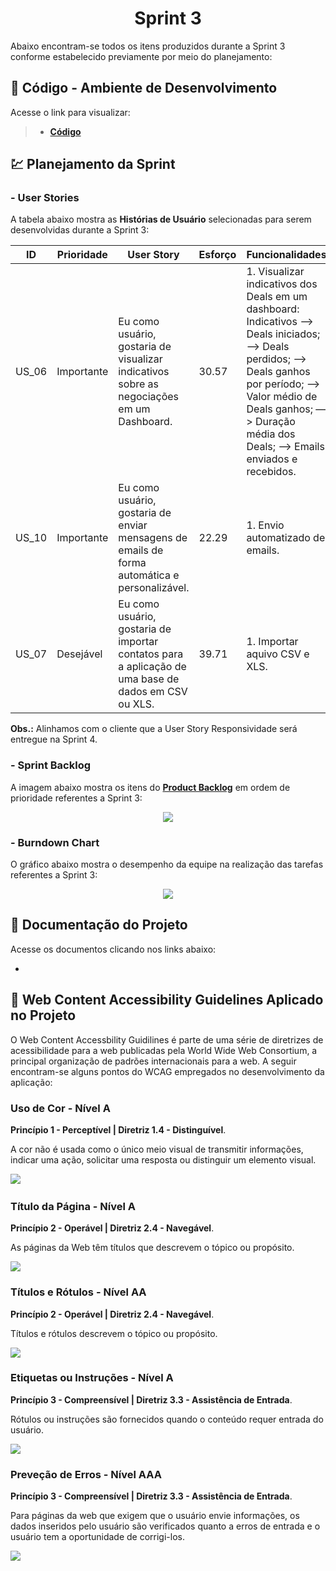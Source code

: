 <h1 align="center"> 
  Sprint 3
</h1>

Abaixo encontram-se todos os itens produzidos durante a Sprint 3 conforme estabelecido previamente por meio do planejamento: 

## 📃 Código - Ambiente de Desenvolvimento 

Acesse o link para visualizar:

> * [__Código__](https://github.com/vinicius-hso/api-sem3-target-crm/tree/development)

## 💹 Planejamento da Sprint

### - User Stories

A tabela abaixo mostra as __Histórias de Usuário__ selecionadas para serem desenvolvidas durante a Sprint 3:

| ID     | Prioridade | User Story                       | Esforço                              | Funcionalidades                      |
| -------| ---------- | -------------------------------- | ------------------------------------ | ------------------------------------ |
| US_06  | Importante | Eu como usuário, gostaria de visualizar indicativos sobre as negociações em um Dashboard. | 30.57 | 1. Visualizar indicativos dos Deals em um dashboard: Indicativos —> Deals iniciados; —> Deals perdidos; —> Deals ganhos por período; —> Valor médio de Deals ganhos; —> Duração média dos Deals; —> Emails enviados e recebidos. | 
| US_10  | Importante | Eu como usuário, gostaria de enviar mensagens de emails de forma automática e personalizável.  | 22.29 | 1. Envio automatizado de emails. |
| US_07  | Desejável  | Eu como usuário, gostaria de importar contatos para a aplicação de uma base de dados em CSV ou XLS.  | 39.71 | 1. Importar aquivo CSV e XLS. |

__Obs.:__ Alinhamos com o cliente que a User Story Responsividade será entregue na Sprint 4.

### - Sprint Backlog

A imagem abaixo mostra os itens do [__Product Backlog__]() em ordem de prioridade referentes a Sprint 3:

<p align="center">
  <img src=  /></p>

### - Burndown Chart

O gráfico abaixo mostra o desempenho da equipe na realização das tarefas referentes a Sprint 3:

<p align="center">
  <img src=  /></p>
   
## 📂 Documentação do Projeto

Acesse os documentos clicando nos links abaixo:

* 

## 📃 Web Content Accessibility Guidelines Aplicado no Projeto

O Web Content Accessbility Guidilines é parte de uma série de diretrizes de acessibilidade para a web publicadas pela World Wide Web Consortium, a principal organização de padrões internacionais para a web. A seguir encontram-se alguns pontos do WCAG empregados no desenvolvimento da aplicação:

### **Uso de Cor - Nível A**

**Princípio 1 - Perceptível | Diretriz 1.4 - Distinguível**.  

A cor não é usada como o único  meio visual de transmitir informações, indicar uma ação, solicitar uma  resposta ou distinguir um elemento visual.

![](https://github.com/vinicius-hso/api-sem3-target-crm/blob/Sprint-3/Images/wcag-gifs/uso-de-cores.gif) 


### Título da Página - Nível A

**Princípio 2 - Operável | Diretriz 2.4 - Navegável**.  

As páginas da Web têm títulos que descrevem o tópico ou propósito. 

![](https://github.com/vinicius-hso/api-sem3-target-crm/blob/Sprint-3/Images/wcag-gifs/titulo-pag.gif)


### Títulos e Rótulos - Nível AA

**Princípio 2 - Operável | Diretriz 2.4 - Navegável**.  

Títulos e rótulos descrevem o tópico ou propósito. 

![](https://github.com/vinicius-hso/api-sem3-target-crm/blob/Sprint-3/Images/wcag-gifs/titulos-rotulos.gif)


### Etiquetas ou Instruções - Nível A

**Princípio 3 - Compreensível | Diretriz 3.3 - Assistência de Entrada**.  

Rótulos ou instruções são fornecidos quando o conteúdo requer entrada do usuário. 

![](https://github.com/vinicius-hso/api-sem3-target-crm/blob/Sprint-3/Images/wcag-gifs/etiquetas-instrucoes.gif)


### Preveção de Erros - Nível AAA

**Princípio 3 - Compreensível | Diretriz 3.3 - Assistência de Entrada**.  

Para páginas da web que exigem que o usuário envie informações, os dados inseridos pelo usuário são verificados quanto a erros de entrada e o usuário tem a oportunidade de corrigi-los.

![](https://github.com/vinicius-hso/api-sem3-target-crm/blob/Sprint-3/Images/wcag-gifs/prevencao-erros.gif)
